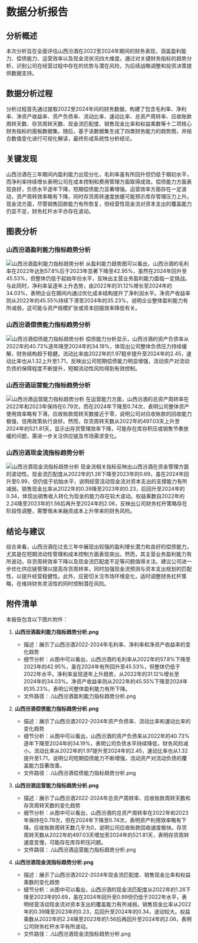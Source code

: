 # 数据分析报告

## 分析概述
本次分析旨在全面评估山西汾酒在2022至2024年期间的财务表现，涵盖盈利能力、偿债能力、运营效率以及现金流状况四大维度。通过对关键财务指标的趋势分析，识别公司在经营过程中存在的优势与潜在风险，为后续战略调整和投资决策提供数据支持。

## 数据分析过程
分析过程首先通过提取2022至2024年间的财务数据，构建了包含毛利率、净利率、净资产收益率、资产负债率、流动比率、速动比率、总资产周转率、应收账款周转天数、存货周转天数、现金流匹配度、销售现金比率和权益乘数等十二项核心财务指标的面板数据集。随后，基于该数据集生成了四类财务能力的趋势图，并结合数值变化进行可视化解读，最终形成系统性分析结论。

## 关键发现
山西汾酒在三年期间内盈利能力出现分化，毛利率虽有所回升但仍低于期初水平，而净利率持续增长表明公司在成本控制和费用管理方面取得成效。偿债能力方面表现良好，负债水平逐年下降，短期偿债能力显著增强。运营效率方面存在一定波动，资产周转效率略有下降，同时存货周转速度放缓可能预示库存管理压力上升。现金流方面，尽管销售回款能力有所恢复，但经营性现金流对资本支出的覆盖能力仍显不足，财务杠杆水平亦存在波动。

## 图表分析

### 山西汾酒盈利能力指标趋势分析
![山西汾酒盈利能力指标趋势分析](/root/python/financial/analyze_agent_outputs/session_f18db842a6d34cd8ae2af003ed3c0312/山西汾酒盈利能力指标趋势分析.png)
从盈利能力趋势图可以看出，山西汾酒的毛利率在2022年达到57.8%后于2023年显著下降至42.95%，虽然在2024年回升至45.53%，但整体仍低于起始年份水平，反映出主营业务盈利能力面临一定挑战。与此同时，净利率呈逐年上升态势，由2022年的31.12%增长至2024年的34.03%，表明企业在期间内通过优化成本结构提升了净利润水平。净资产收益率则从2022年的45.55%持续下滑至2024年的35.23%，说明企业整体盈利能力有所减弱，这可能与资产规模扩张或资本回报效率降低有关。

### 山西汾酒偿债能力指标趋势分析
![山西汾酒偿债能力指标趋势分析](/root/python/financial/analyze_agent_outputs/session_f18db842a6d34cd8ae2af003ed3c0312/山西汾酒偿债能力指标趋势分析.png)
偿债能力分析显示，山西汾酒的资产负债率从2022年的40.73%逐年降至2024年的34.19%，体现出公司整体负债压力持续缓解，财务结构趋于稳健。流动比率由2022年的1.97稳步提升至2024年的2.45，速动比率也从1.32上升至1.71，反映出公司短期偿债能力明显增强，流动资产对流动负债的保障程度不断提升，短期流动性风险得到有效控制。

### 山西汾酒运营能力指标趋势分析
![山西汾酒运营能力指标趋势分析](/root/python/financial/analyze_agent_outputs/session_f18db842a6d34cd8ae2af003ed3c0312/山西汾酒运营能力指标趋势分析.png)
在运营能力方面，山西汾酒的总资产周转率在2022年和2023年保持在0.79次，而在2024年下降至0.74次，表明公司整体资产使用效率略有下滑。应收账款周转天数接近于零，说明公司对应收账款的回收能力极强，信用政策执行良好。然而，存货周转天数从2022年的497.03天上升至2024年的521.81天，显示出存货管理效率下降，可能存在库存积压或销售节奏放缓的问题，需进一步关注供应链及市场需求变化。

### 山西汾酒现金流指标趋势分析
![山西汾酒现金流指标趋势分析](/root/python/financial/analyze_agent_outputs/session_f18db842a6d34cd8ae2af003ed3c0312/山西汾酒现金流指标趋势分析.png)
现金流相关指标反映出山西汾酒在资金管理方面的波动性。现金流匹配度从2022年的1.26下降至2023年的0.69，虽在2024年回升至0.99，但仍低于初始水平，说明经营活动现金流对资本支出的支撑能力有所减弱。销售现金比率从2022年的0.39降至2023年的0.23，后回升至2024年的0.34，体现出销售收入转化为现金的能力存在较大波动。权益乘数自2022年的2.24降至2023年的1.56后再升至2024年的2.06，反映出公司财务杠杆策略存在阶段性调整，需警惕未来融资成本上升带来的财务风险。

## 结论与建议
综合来看，山西汾酒在过去三年中展现出较强的盈利增长潜力和良好的偿债能力，尤其是在短期流动性管理和成本控制方面表现突出。然而，其主营业务盈利能力有所波动，存货周转效率下降以及现金流匹配度不足等问题值得关注。建议公司进一步优化供应链管理以提高存货周转率，同时加强现金流预测与资本支出规划的匹配性，以提升经营稳健性。此外，应密切关注市场环境变化，适时调整财务杠杆策略，在维持财务灵活性的同时控制潜在风险。

## 附件清单

本报告包含以下图片附件：

1. **山西汾酒盈利能力指标趋势分析.png**
   - 描述：展示了山西汾酒2022-2024年毛利率、净利率和净资产收益率的变化趋势
   - 细节分析：从图中可以看出，山西汾酒的毛利率从2022年的57.8%下降至2023年的42.95%，虽在2024年有所回升至45.53%，但整体仍低于2022年水平。净利率呈现逐年上升趋势，从2022年的31.12%增长至2024年的34.03%。净资产收益率则从2022年的45.55%下降至2024年的35.23%，表明公司整体盈利能力有所下降。
   - 文件路径：./山西汾酒盈利能力指标趋势分析.png

2. **山西汾酒偿债能力指标趋势分析.png**
   - 描述：展示了山西汾酒2022-2024年资产负债率、流动比率和速动比率的变化趋势
   - 细节分析：从图中可以看出，山西汾酒的资产负债率从2022年的40.73%逐年下降至2024年的34.19%，表明公司负债水平持续降低，财务风险减小。流动比率从2022年的1.97提升至2024年的2.45，速动比率也从1.32提升至1.71，说明公司短期偿债能力不断增强，流动资产对流动负债的覆盖能力显著改善。
   - 文件路径：./山西汾酒偿债能力指标趋势分析.png

3. **山西汾酒运营能力指标趋势分析.png**
   - 描述：展示了山西汾酒2022-2024年总资产周转率、应收账款周转天数和存货周转天数的变化趋势
   - 细节分析：从图中可以看出，山西汾酒的总资产周转率在2022年和2023年保持在0.79次，但在2024年下降至0.74次，表明资产利用效率略有下降。应收账款周转天数几乎为0，说明公司应收账款回收速度极快。存货周转天数从2022年的497.03天增加至2024年的521.81天，表明存货周转速度变慢，可能存在库存积压问题。
   - 文件路径：./山西汾酒运营能力指标趋势分析.png

4. **山西汾酒现金流指标趋势分析.png**
   - 描述：展示了山西汾酒2022-2024年现金流匹配度、销售现金比率和权益乘数的变化趋势
   - 细节分析：从图中可以看出，山西汾酒的现金流匹配度从2022年的1.26下降至2023年的0.69，虽在2024年回升至0.99但仍低于2022年水平，表明经营活动现金流对资本支出的覆盖能力有所减弱。销售现金比率从2022年的0.39降至2023年的0.23，后回升至2024年的0.34，波动较大。权益乘数从2022年的2.24降至2023年的1.56后再回升至2024年的2.06，表明公司财务杠杆水平有所波动。
   - 文件路径：./山西汾酒现金流指标趋势分析.png


